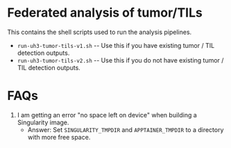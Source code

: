 # Federated analysis of tumor/TILs

This contains the shell scripts used to run the analysis pipelines.

- `run-uh3-tumor-tils-v1.sh` -- Use this if you have existing tumor / TIL detection outputs.
- `run-uh3-tumor-tils-v2.sh` -- Use this if you do not have existing tumor / TIL detection outputs.

# FAQs

1. I am getting an error "no space left on device" when building a Singularity image.
    - Answer: Set `SINGULARITY_TMPDIR` and `APPTAINER_TMPDIR` to a directory with more
    free space.
